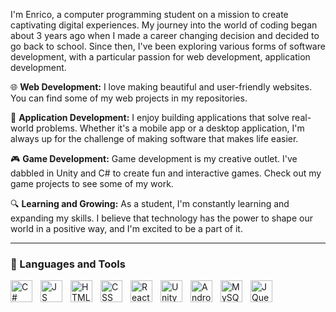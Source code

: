 I'm Enrico, a computer programming student on a mission to create captivating digital experiences. My journey into the world of coding began about 3 years ago when I made a career changing decision and decided to go back to school. Since then, I've been exploring various forms of software development, with a particular passion for web development, application development.

🌐 **Web Development:** I love making beautiful and user-friendly websites. You can find some of my web projects in my repositories.

📱 **Application Development:** I enjoy building applications that solve real-world problems. Whether it's a mobile app or a desktop application, I'm always up for the challenge of making software that makes life easier.

🎮 **Game Development:** Game development is my creative outlet. I've dabbled in Unity and C# to create fun and interactive games. Check out my game projects to see some of my work.

🔍 **Learning and Growing:** As a student, I'm constantly learning and expanding my skills. I believe that technology has the power to shape our world in a positive way, and I'm excited to be a part of it.

---

### 🧰 Languages and Tools

<img align="left" alt="C#" width="35px" style="padding-right:10px;" src="https://cdn.jsdelivr.net/gh/devicons/devicon/icons/csharp/csharp-plain.svg"/>
<img align="left" alt="JS" width="35px" style="padding-right:10px;" src="https://cdn.jsdelivr.net/gh/devicons/devicon/icons/javascript/javascript-original.svg"/>
<img align="left" alt="HTML" width="35px" style="padding-right:10px;" src="https://cdn.jsdelivr.net/gh/devicons/devicon/icons/html5/html5-plain.svg"/>
<img align="left" alt="CSS" width="35px" style="padding-right:10px;" src="https://cdn.jsdelivr.net/gh/devicons/devicon/icons/css3/css3-plain.svg"/>
<img align="left" alt="React" width="35px" style="padding-right:10px;" src="https://cdn.jsdelivr.net/gh/devicons/devicon/icons/react/react-original.svg"/>
<img align="left" alt="Unity" width="35px" style="padding-right:10px;" src="https://cdn.jsdelivr.net/gh/devicons/devicon/icons/unity/unity-original.svg"/>
<img align="left" alt="Android Studio" width="35px" style="padding-right:10px;" src="https://cdn.jsdelivr.net/gh/devicons/devicon/icons/androidstudio/androidstudio-original.svg"/>
<img align="left" alt="MySQL" width="35px" style="padding-right:10px;" src="https://cdn.jsdelivr.net/gh/devicons/devicon/icons/mysql/mysql-original.svg"/>
<img align="left" alt="JQuery" width="35px" style="padding-right:10px;" src="https://cdn.jsdelivr.net/gh/devicons/devicon/icons/jquery/jquery-original.svg"/>

<!--
**epellini/epellini** is a ✨ _special_ ✨ repository because its `README.md` (this file) appears on your GitHub profile.

Here are some ideas to get you started:

- 🔭 I’m currently working on ...
- 🌱 I’m currently learning ...
- 👯 I’m looking to collaborate on ...
- 🤔 I’m looking for help with ...
- 💬 Ask me about ...
- 📫 How to reach me: ...
- 😄 Pronouns: ...
- ⚡ Fun fact: ...
-->
